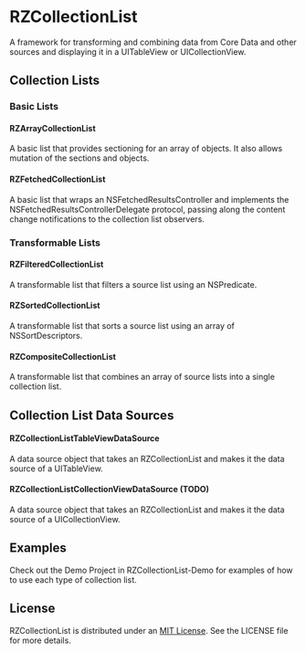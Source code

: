 RZCollectionList
================
A framework for transforming and combining data from Core Data and other sources and displaying it in a UITableView or UICollectionView.

## Collection Lists
### Basic Lists
#### RZArrayCollectionList
A basic list that provides sectioning for an array of objects. It also allows mutation of the sections and objects.

#### RZFetchedCollectionList
A basic list that wraps an NSFetchedResultsController and implements the NSFetchedResultsControllerDelegate protocol, passing along the content change notifications to the collection list observers.

### Transformable Lists
#### RZFilteredCollectionList
A transformable list that filters a source list using an NSPredicate.

#### RZSortedCollectionList
A transformable list that sorts a source list using an array of NSSortDescriptors.

#### RZCompositeCollectionList
A transformable list that combines an array of source lists into a single collection list.

## Collection List Data Sources
#### RZCollectionListTableViewDataSource
A data source object that takes an RZCollectionList and makes it the data source of a UITableView.

#### RZCollectionListCollectionViewDataSource (TODO)
A data source object that takes an RZCollectionList and makes it the data source of a UICollectionView.

## Examples
Check out the Demo Project in RZCollectionList-Demo for examples of how to use each type of collection list.

## License
RZCollectionList is distributed under an [MIT License](http://opensource.org/licenses/MIT). See the LICENSE file for more details.